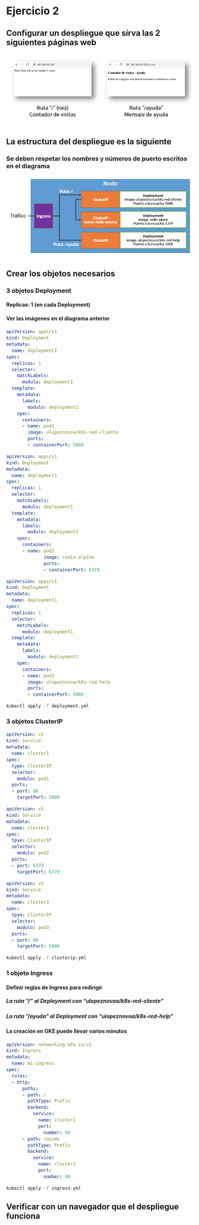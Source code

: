 # Ejercicio 2

## Configurar un despliegue que sirva las 2 siguientes páginas web

![Figura 2](./img/figura2.png)

## La estructura del despliegue es la siguiente

### Se deben respetar los nombres y números de puerto escritos en el diagrama

![Figura 3](./img/figura3.png)

## Crear los objetos necesarios

### 3 objetos Deployment

#### Replicas: 1 (en cada Deployment)

#### Ver las imágenes en el diagrama anterior

```yml
apiVersion: apps/v1
kind: Deployment
metadata:
  name: deployment1
spec:
  replicas: 1
  selector:
    matchLabels:
      modulo: deployment1
  template:
    metadata:
      labels:
        modulo: deployment1
    spec: 
      containers:
      - name: pod1
        image: ulopeznovoa/k8s-red-cliente
        ports:
        - containerPort: 5000
```

```yml
apiVersion: apps/v1
kind: Deployment
metadata:
  name: deployment1
spec:
  replicas: 1
  selector:
    matchLabels:
      modulo: deployment1
  template:
    metadata:
      labels:
        modulo: deployment1
    spec: 
      containers:
      - name: pod2
              image: redis:alpine
              ports:
              - containerPort: 6379
```

```yml
apiVersion: apps/v1
kind: Deployment
metadata:
  name: deployment1
spec:
  replicas: 1
  selector:
    matchLabels:
      modulo: deployment1
  template:
    metadata:
      labels:
        modulo: deployment1
    spec: 
      containers:
      - name: pod3
        image: ulopeznovoa/k8s-red-help
        ports:
        - containerPort: 5000
```

```bash
kubectl apply -f deployment.yml
```

### 3 objetos ClusterIP

```yml
apiVersion: v1
kind: Service
metadata:
  name: cluster1
spec:
  type: ClusterIP
  selector:
    modulo: pod1
  ports:
  - port: 80
    targetPort: 5000
```
  
```yml
apiVersion: v1
kind: Service
metadata:
  name: cluster2
spec:
  tpye: ClusterIP
  selector:
    modulo: pod2
  ports:
  - port: 6379
    targetPort: 6379
```

```yml
apiVersion: v1
kind: Service
metadata:
  name: cluster3
spec:
  tpye: ClusterIP
  selector:
    modulo: pod3
  ports:
  - port: 80
    targetPort: 5000
```

```bash
kubectl apply -f clusterip.yml
```

### 1 objeto Ingress

#### Definir reglas de Ingress para redirigir

##### La ruta “/” al Deployment con “ulopeznovoa/k8s-red-cliente”

##### La ruta ”/ayuda” al Deployment con “ulopeznovoa/k8s-red-help”

#### La creación en GKE puede llevar varios minutos

```yml
apiVersion: networking.k8s.io/v1
kind: Ingress
metadata:
  name: mi-ingress
spec:
  rules:
  - http:
      paths:
      - path: /
        pathType: Prefix
        backend:
          service:
            name: cluster1
            port:
              number: 80
      - path: /ayuda
        pathType: Prefix
        backend:
          service:
            name: cluster3
            port:
              number: 80
```

```bash
kubectl apply -f ingress.yml
```

## Verificar con un navegador que el despliegue funciona
